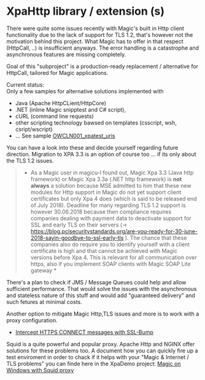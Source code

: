 # XpaHttp library / extension (s)

There were quite some issues recently with Magic's built in Http client functionality due to the lack of support for TLS 1.2, that's however not the motivation behind this project.
What Magic has to offer in that respect (HttpCall, ..) is insufficient anyways. The error handling is a catastrophe and asynchronous features are missing completely. 

Goal of this "subproject" is a production-ready replacement / alternative for HttpCall, tailored for Magic applications.
  
  
Current status:  
Only a few samples for alternative solutions implemented with
* Java (Apache HttpCLient/HttpCore) 
* .NET (inline Magic snipptest and C# script), 
* cURL (command line requests)
* other scripting technology bawsed on templates (csscript, wsh, csript/wscript)
* ...
See sample [OWCLN001_xpatest_uris](Samples/XpaTHttp/OWCLN001_xpatest_uris.md)
  
  
You can have a look into these and decide yourself regarding future direction.
Migration to XPA 3.3 is an option of course too ... if its only about the TLS 1.2 issues.  

>* As a Magic user in magicu-l found out, Magic Xpa 3.3 (Java http framework) or Magic Xpa 3.3a (.NET http framework) is **not always**
a solution because MSE admitted to him that these new modules for Http support in Magic do not yet support client certificates but only Xpa 4 does (which is said to be released end of July 2018). Deadline for many regarding TLS 1.2 support is however 30.06.2018 because then compliance requires companies dealing with payment data to deactivate support for SSL and early TLS on their servers (-> https://blog.pcisecuritystandards.org/are-you-ready-for-30-june-2018-sayin-goodbye-to-ssl-early-tls ). The chance that these companies also do require you to identify yourself with a client certificate is high and that cannot be achieved with Magic versions before Xpa 4. This is relevant for all communication over https, also if you implement SOAP clients with Magic SOAP Lite gateway * 
  
There's a plan to check if JMS / Message Queues could help and allow sufficient performance. 
That would solve the issues with the asynchronous and stateless nature of this stuff and would add "guaranteed delivery" and such fetures at minimal costs.

Another option to mitigate Magic Http,TLS issues and more is to work with a proxy configuration. 
+ [Intercept HTTPS CONNECT messages with SSL-Bump](https://wiki.squid-cache.org/ConfigExamples/Intercept/SslBumpExplicit)

Squid is a quite powerful and popular proxy. Apache Http and NGINX offer solutions for these problems too. A document how you can quickly fire up a test enviroment in order to chack if it helps with your "Magic & Internet / TLS problems" you can finde here in the XpaDemo project: [Magic on Windows with Squid proxy](./Samples/XpaTHttp/Mitigate_Magic_TLS_Issues.md) 
 

